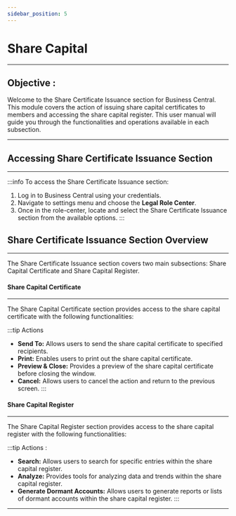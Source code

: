 ```yaml
---
sidebar_position: 5
---
```


# Share Capital
---

<div class="customized-intro-container" id="introduction">
    <h2 class="share-capital-certificate"> Objective : </h2>
    <p> 
Welcome to the Share Certificate Issuance section for Business Central. This module covers the action of issuing share capital certificates to members and accessing the share capital register. This user manual will guide you through the functionalities and operations available in each subsection.
    </p>
</div>

---

## Accessing Share Certificate Issuance Section
---

:::info
To access the Share Certificate Issuance section:
1. Log in to Business Central using your credentials.
2. Navigate to settings menu and choose the **Legal Role Center**.
3. Once in the role-center, locate and select the Share Certificate Issuance section from the available options.
:::

## Share Certificate Issuance Section Overview
---

The Share Certificate Issuance section covers two main subsections: Share Capital Certificate and Share Capital Register.

#### Share Capital Certificate
---

The Share Capital Certificate section provides access to the share capital certificate with the following functionalities:

:::tip Actions

- **Send To:** Allows users to send the share capital certificate to specified recipients.
- **Print:** Enables users to print out the share capital certificate.
- **Preview & Close:** Provides a preview of the share capital certificate before closing the window.
- **Cancel:** Allows users to cancel the action and return to the previous screen.
:::

#### Share Capital Register
---

The Share Capital Register section provides access to the share capital register with the following functionalities:

:::tip Actions :
- **Search:** Allows users to search for specific entries within the share capital register.
- **Analyze:** Provides tools for analyzing data and trends within the share capital register.
- **Generate Dormant Accounts:** Allows users to generate reports or lists of dormant accounts within the share capital register.
:::

---
